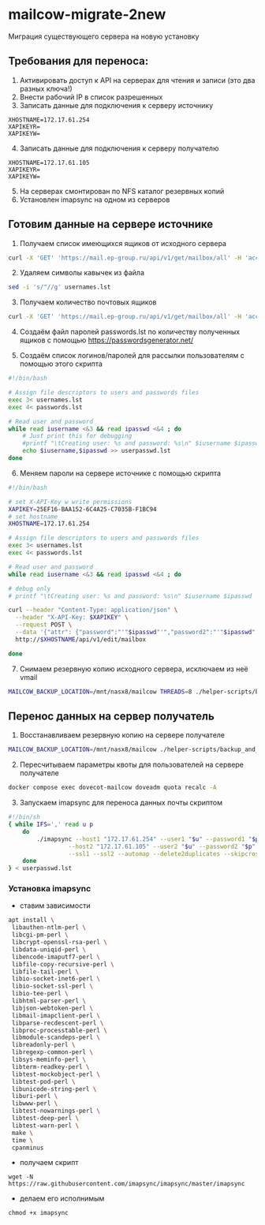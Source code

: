 # mailcow-migrate-2new
Миграция существующего сервера на новую установку

## Требования для переноса:
  1. Активировать доступ к API на серверах для чтения и записи (это два разных ключа!)
  2. Внести рабочий IP в список разрешенных
  3. Записать данные для подключения к серверу источнику
```
XHOSTNAME=172.17.61.254
XAPIKEYR=
XAPIKEYW= 
```
  4. Записать данные для подключения к серверу получателю
```
XHOSTNAME=172.17.61.105
XAPIKEYR=
XAPIKEYW= 
```
  5. На серверах смонтирован по NFS каталог резервных копий
  6. Установлен imapsync на одном из серверов

## Готовим данные на сервере источнике

1. Получаем список имеющихся ящиков от исходного сервера
```bash
curl -X 'GET' 'https://mail.ep-group.ru/api/v1/get/mailbox/all' -H 'accept: application/json' -H 'X-API-Key: F11B82-D7FF18-10BBA9-962F44-8B8FAD' | jq '.[] | .username' > usernames.lst
```

2. Удаляем символы кавычек из файла
```bash
sed -i 's/"//g' usernames.lst
```

3. Получаем количество почтовых ящиков
```bash
curl -X 'GET' 'https://mail.ep-group.ru/api/v1/get/mailbox/all' -H 'accept: application/json' -H 'X-API-Key: F11B82-D7FF18-10BBA9-962F44-8B8FAD' | jq '.[] | .username' | wc -l
```

4. Создаём файл паролей passwords.lst по количеству полученных ящиков с помощью https://passwordsgenerator.net/

5. Создаём список логинов/паролей для рассылки пользователям с помощью этого скрипта
```bash
#!/bin/bash

# Assign file descriptors to users and passwords files
exec 3< usernames.lst
exec 4< passwords.lst

# Read user and password
while read iusername <&3 && read ipasswd <&4 ; do
    # Just print this for debugging
    #printf "\tCreating user: %s and password: %s\n" $iusername $ipasswd
    echo $iusername,$ipasswd >> userpasswd.lst
done
```

6. Меняем пароли на сервере источнике с помощью скрипта
```bash
#!/bin/bash

# set X-API-Key w write permissions
XAPIKEY=25EF16-BAA152-6C4A25-C7035B-F1BC94
# set hostname
XHOSTNAME=172.17.61.254

# Assign file descriptors to users and passwords files
exec 3< usernames.lst
exec 4< passwords.lst

# Read user and password
while read iusername <&3 && read ipasswd <&4 ; do

# debug only
# printf "\tCreating user: %s and password: %s\n" $iusername $ipasswd

curl --header "Content-Type: application/json" \
  --header "X-API-Key: $XAPIKEY" \
  --request POST \
  --data '{"attr": {"password":"'"$ipasswd"'","password2":"'"$ipasswd"'"}, "items": "'"$iusername"'"}' \
  http://$XHOSTNAME/api/v1/edit/mailbox

done
```

7. Снимаем резервную копию исходного сервера, исключаем из неё vmail
```bash
MAILCOW_BACKUP_LOCATION=/mnt/nasx8/mailcow THREADS=8 ./helper-scripts/backup_and_restore.sh backup crypt redis rspamd postfix mysql
```

## Перенос данных на сервер получатель

1. Восстанавливаем резервную копию на сервере получателе
```bash
MAILCOW_BACKUP_LOCATION=/mnt/nasx8/mailcow ./helper-scripts/backup_and_restore.sh backup crypt redis rspamd postfix mysql
```

2. Пересчитываем параметры квоты для пользователей на сервере получателе
```bash
docker compose exec dovecot-mailcow doveadm quota recalc -A
```

3. Запускаем imapsync для переноса данных почты скриптом
```bash
#!/bin/sh
{ while IFS=',' read u p 
    do 
        ./imapsync --host1 "172.17.61.254" --user1 "$u" --password1 "$p" \
                 --host2 "172.17.61.105" --user2 "$u" --password2 "$p" \
                 --ssl1 --ssl2 --automap --delete2duplicates --skipcrossduplicates --compress1 --compress2
    done 
} < userpasswd.lst
```

### Установка imapsync

* ставим зависимости
```bash
apt install \
 libauthen-ntlm-perl \
 libcgi-pm-perl \
 libcrypt-openssl-rsa-perl \
 libdata-uniqid-perl \
 libencode-imaputf7-perl \
 libfile-copy-recursive-perl \
 libfile-tail-perl \
 libio-socket-inet6-perl \
 libio-socket-ssl-perl \
 libio-tee-perl \
 libhtml-parser-perl \
 libjson-webtoken-perl \
 libmail-imapclient-perl \
 libparse-recdescent-perl \
 libproc-processtable-perl \
 libmodule-scandeps-perl \
 libreadonly-perl \
 libregexp-common-perl \
 libsys-meminfo-perl \
 libterm-readkey-perl \
 libtest-mockobject-perl \
 libtest-pod-perl \
 libunicode-string-perl \
 liburi-perl \
 libwww-perl \
 libtest-nowarnings-perl \
 libtest-deep-perl \
 libtest-warn-perl \
 make \
 time \
 cpanminus
```

* получаем скрипт
```
wget -N https://raw.githubusercontent.com/imapsync/imapsync/master/imapsync
```

* делаем его исполнимым
```
chmod +x imapsync
```
